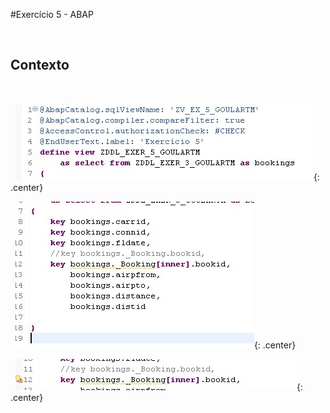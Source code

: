 #Exercício 5 - ABAP

&nbsp;
## Contexto
&nbsp;

&nbsp;
![EXER5_01](../img/Exer_5/EXER5_01.jpg){: .center}
&nbsp;

&nbsp;
![EXER5_02](../img/Exer_5/EXER5_02.jpg){: .center}
&nbsp;

&nbsp;
![EXER5_03](../img/Exer_5/EXER5_03.jpg){: .center}
&nbsp;

```

```